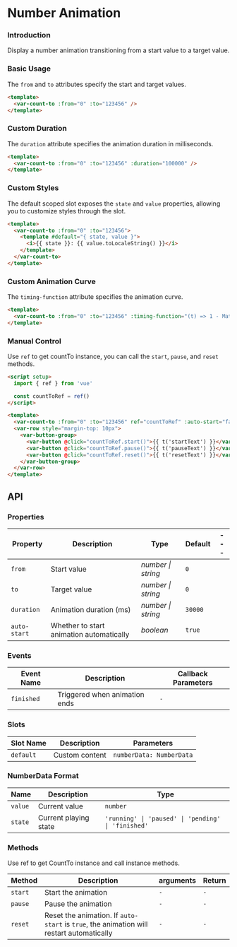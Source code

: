 # Number Animation

### Introduction

Display a number animation transitioning from a start value to a target value.

### Basic Usage

The `from` and `to` attributes specify the start and target values.

```html
<template>
  <var-count-to :from="0" :to="123456" />
</template>
```

### Custom Duration

The `duration` attribute specifies the animation duration in milliseconds.

```html
<template>
  <var-count-to :from="0" :to="123456" :duration="100000" />
</template>
```

### Custom Styles

The default scoped slot exposes the `state` and `value` properties, allowing you to customize styles through the slot.

```html
<template>
  <var-count-to :from="0" :to="123456">
    <template #default="{ state, value }">
      <i>{{ state }}: {{ value.toLocaleString() }}</i>
    </template>
  </var-count-to>
</template>
```

### Custom Animation Curve

The `timing-function` attribute specifies the animation curve.

```html
<template>
  <var-count-to :from="0" :to="123456" :timing-function="(t) => 1 - Math.pow(1 - t, 2)" />
</template>
```

### Manual Control

Use `ref` to get countTo instance, you can call the `start`, `pause`, and `reset` methods.

```html
<script setup>
  import { ref } from 'vue'

  const countToRef = ref()
</script>

<template>
  <var-count-to :from="0" :to="123456" ref="countToRef" :auto-start="false" />
  <var-row style="margin-top: 10px">
    <var-button-group>
      <var-button @click="countToRef.start()">{{ t('startText') }}</var-button>
      <var-button @click="countToRef.pause()">{{ t('pauseText') }}</var-button>
      <var-button @click="countToRef.reset()">{{ t('resetText') }}</var-button>
    </var-button-group>
  </var-row>
</template>
```

## API

### Properties

| Property     | Description                              | Type               | Default | --- |
| ------------ | ---------------------------------------- | ------------------ | ------- | --- |
| `from`       | Start value                              | _number \| string_ | `0`     |
| `to`         | Target value                             | _number \| string_ | `0`     |
| `duration`   | Animation duration (ms)                  | _number \| string_ | `30000` |
| `auto-start` | Whether to start animation automatically | _boolean_          | `true`  |

### Events

| Event Name | Description                   | Callback Parameters |
| ---------- | ----------------------------- | ------------------- |
| `finished` | Triggered when animation ends | `-`                 |

### Slots

| Slot Name | Description    | Parameters               |
| --------- | -------------- | ------------------------ |
| `default` | Custom content | `numberData: NumberData` |

### NumberData Format

| Name    | Description            | Type                                               |
| ------- | ---------------------- | -------------------------------------------------- |
| `value` | Current value          | `number`                                           |
| `state` | Current playing state | `'running' \| 'paused' \| 'pending' \| 'finished'` |

### Methods

Use ref to get CountTo instance and call instance methods.

| Method  | Description                                                                          | arguments | Return |
| ------- | ------------------------------------------------------------------------------------ | --------- | ------ |
| `start` | Start the animation                                                                  | `-`       | `-`    |
| `pause` | Pause the animation                                                                  | `-`       | `-`    |
| `reset` | Reset the animation. If `auto-start` is `true`, the animation will restart automatically | `-`       | `-`    |
